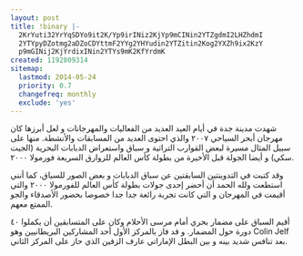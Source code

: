 ```yaml
---
layout: post
title: !binary |-
  2KrYuti32YrYqSDYo9it2K/Yp9irINiz2KjYp9mCINin2YTZgdmI2LHZhdmI
  2YTYpyDZotmg2aDZoCDYttmF2YYg2YHYudin2YTZitin2Kog2YXZh9ix2KzY
  p9mGINij2KjYrdixINin2YTYs9mK2KfYrdmK
created: 1192809314
sitemap:
  lastmod: 2014-05-24
  priority: 0.7
  changefreq: monthly
  exclude: 'yes'
---
```

شهدت مدينة جدة في أيام العيد العديد من الفعاليات والمهرجانات و لعل أبرزها كان مهرجان أبحر السياحي ٢٠٠٧ والذي احتوى العديد من المسابقات والأنشطة. منها على سبيل المثال مسيرة لبعض القوارب التراثية و سباق واستعراض الدبابات البحرية (الجيت سكي) و أيضا الجولة قبل الأخيرة من بطولة كأس العالم للزوارق السريعة فورمولا ٢٠٠٠.

وقد كتبت في التدوينتين السابقتين عن سباق الدبابات و بعض الصور للسباق، كما أنني استطعت ولله الحمد أن أحضر إحدى جولات بطولة كأس العالم للفورمولا  ٢٠٠٠ والتي أقيمت في المهرجان و التي كانت تجربة رائعة جدا جدا خصوصا بحضور الأصدقاء والجو الممتع معهم.

أقيم السباق على مضمار بحري أمام مرسى الأحلام وكان على المتسابقين أن يكملوا ٤٠ دورة حول المضمار. و قد فاز بالمركز الأول أحد المشاركين البريطانيين وهو Colin Jelf بعد تنافس شديد بينه و بين البطل الإماراتي عارف الزفين الذي حاز على المركز الثاني.
